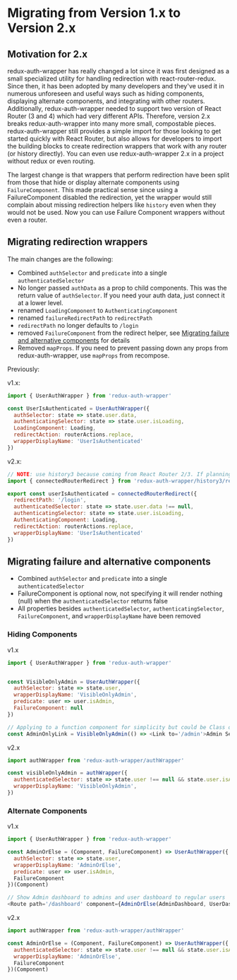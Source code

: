 # Migrating from Version 1.x to Version 2.x

## Motivation for 2.x

redux-auth-wrapper has really changed a lot since it was first designed as a small specialized utility for handling redirection with react-router-redux. Since then, it has been adopted by many developers and they've used it in numerous unforeseen and useful ways such as hiding components, displaying alternate components, and integrating with other routers. Additionally, redux-auth-wrapper needed to support two version of React Router (3 and 4) which had very different APIs. Therefore, version 2.x breaks redux-auth-wrapper into many more small, compostable pieces. redux-auth-wrapper still provides a simple import for those looking to get started quickly with React Router, but also allows for developers to import the building blocks to create redirection wrappers that work with any router (or history directly). You can even use redux-auth-wrapper 2.x in a project without redux or even routing.

The largest change is that wrappers that perform redirection have been split from those that hide or display alternate components using `FailureComponent`.
This made practical sense since using a FailureComponent disabled the redirection, yet the wrapper would still complain
about missing redirection helpers like `history` even when they would not be used. Now you can use Failure Component wrappers
without even a router.

## Migrating redirection wrappers

The main changes are the following:
* Combined `authSelector` and `predicate` into a single `authenticatedSelector`
* No longer passed `authData` as a prop to child components. This was the return value of `authSelector`. If you need your auth data, just connect it at a lower level.
* renamed `LoadingComponent` to `AuthenticatingComponent`
* renamed `failureRedirectPath` to `redirectPath`
* `redirectPath` no longer defaults to `/login`
* removed `FailureComponent` from the redirect helper, see [Migrating failure and alternative components](#migrating-failure-and-alternative-components) for details
* Removed `mapProps`. If you need to prevent passing down any props from redux-auth-wrapper, use `mapProps` from recompose.

Previously:

v1.x:
```js
import { UserAuthWrapper } from 'redux-auth-wrapper'

const UserIsAuthenticated = UserAuthWrapper({
  authSelector: state => state.user.data,
  authenticatingSelector: state => state.user.isLoading,
  LoadingComponent: Loading,
  redirectAction: routerActions.replace,
  wrapperDisplayName: 'UserIsAuthenticated'
})
```

v2.x:
```js
// NOTE: use history3 because coming from React Router 2/3. If planning to upgrade to React Router 4 use history4
import { connectedRouterRedirect } from 'redux-auth-wrapper/history3/redirect'

export const userIsAuthenticated = connectedRouterRedirect({
  redirectPath: '/login',
  authenticatedSelector: state => state.user.data !== null,
  authenticatingSelector: state => state.user.isLoading,
  AuthenticatingComponent: Loading,
  redirectAction: routerActions.replace,
  wrapperDisplayName: 'UserIsAuthenticated'
})
```

## Migrating failure and alternative components

* Combined `authSelector` and `predicate` into a single `authenticatedSelector`
* FailureComponent is optional now, not specifying it will render nothing (null) when the `authenticatedSelector` returns false
* All properties besides `authenticatedSelector`, `authenticatingSelector`, `FailureComponent`, and `wrapperDisplayName` have been removed

### Hiding Components

v1.x
```js
import { UserAuthWrapper } from 'redux-auth-wrapper'


const VisibleOnlyAdmin = UserAuthWrapper({
  authSelector: state => state.user,
  wrapperDisplayName: 'VisibleOnlyAdmin',
  predicate: user => user.isAdmin,
  FailureComponent: null
})

// Applying to a function component for simplicity but could be Class or createClass component
const AdminOnlyLink = VisibleOnlyAdmin(() => <Link to='/admin'>Admin Section</Link>)
```

v2.x
```js
import authWrapper from 'redux-auth-wrapper/authWrapper'

const visibleOnlyAdmin = authWrapper({
  authenticatedSelector: state => state.user !== null && state.user.isAdmin,
  wrapperDisplayName: 'VisibleOnlyAdmin',
})
```

### Alternate Components

v1.x
```js
import { UserAuthWrapper } from 'redux-auth-wrapper'

const AdminOrElse = (Component, FailureComponent) => UserAuthWrapper({
  authSelector: state => state.user,
  wrapperDisplayName: 'AdminOrElse',
  predicate: user => user.isAdmin,
  FailureComponent
})(Component)

// Show Admin dashboard to admins and user dashboard to regular users
<Route path='/dashboard' component={AdminOrElse(AdminDashboard, UserDashboard)} />
```

v2.x
```js
import authWrapper from 'redux-auth-wrapper/authWrapper'

const AdminOrElse = (Component, FailureComponent) => UserAuthWrapper({
  authenticatedSelector: state => state.user !== null && state.user.isAdmin,
  wrapperDisplayName: 'AdminOrElse',
  FailureComponent
})(Component)
```
